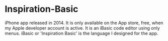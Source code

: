 # Inspiration-Basic
iPhone app released in 2014. It is only available on the App store, free, when my Apple developer account is active.
It is an iBasic code editor using only menus. iBasic or 'Inspiration Basic' is the language I designed for the app.
